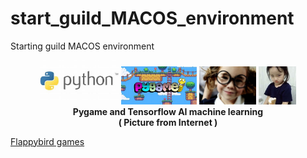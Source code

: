 # start_guild_MACOS_environment
Starting guild MACOS environment

<p align="center" width="100%">
    <img width="25%" src="https://github.com/jkaewprateep/start_guild_MACOS_environment/blob/main/Python.jpg">
    <img width="24%" src="https://github.com/jkaewprateep/start_guild_MACOS_environment/blob/main/pygame.jpg">
    <img width="18%" src="https://github.com/jkaewprateep/start_guild_MACOS_environment/blob/main/image10.jpg">
    <img width="12%" src="https://github.com/jkaewprateep/start_guild_MACOS_environment/blob/main/image6.jpg"> </br>
    <b> Pygame and Tensorflow AI machine learning </b> </br>
    <b> ( Picture from Internet ) </b> </br>
</p>

[Flappybird games]( https://pygame-learning-environment.readthedocs.io/en/latest/user/games/flappybird.html#rewards )
